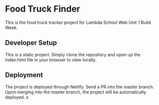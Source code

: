 # Food Truck Finder
This is the food truck tracker project for Lambda School Web Unit 1 Build Week.


## Developer Setup
This is a static project. Simply clone the repository and open up the index.html file in your browser to view locally.


## Deployment
The project is deployed through Netlify. Send a PR into the master branch. Upon merging into the master branch, the project will be automatically deployed. s


